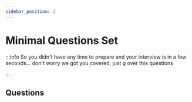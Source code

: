 ```yaml
---
sidebar_position: 2
---
```


# Minimal Questions Set

:::info
So you didn't have any time to prepare and your interview is in a few
seconds... don't worry we got you covered, just g over this questions 

:::


## Questions





